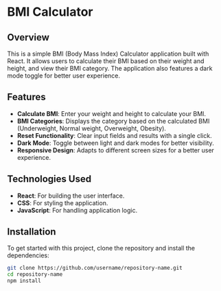 # BMI Calculator

## Overview

This is a simple BMI (Body Mass Index) Calculator application built with React. It allows users to calculate their BMI based on their weight and height, and view their BMI category. The application also features a dark mode toggle for better user experience.

## Features

- **Calculate BMI**: Enter your weight and height to calculate your BMI.
- **BMI Categories**: Displays the category based on the calculated BMI (Underweight, Normal weight, Overweight, Obesity).
- **Reset Functionality**: Clear input fields and results with a single click.
- **Dark Mode**: Toggle between light and dark modes for better visibility.
- **Responsive Design**: Adapts to different screen sizes for a better user experience.

## Technologies Used

- **React**: For building the user interface.
- **CSS**: For styling the application.
- **JavaScript**: For handling application logic.

## Installation

To get started with this project, clone the repository and install the dependencies:

```bash
git clone https://github.com/username/repository-name.git
cd repository-name
npm install
